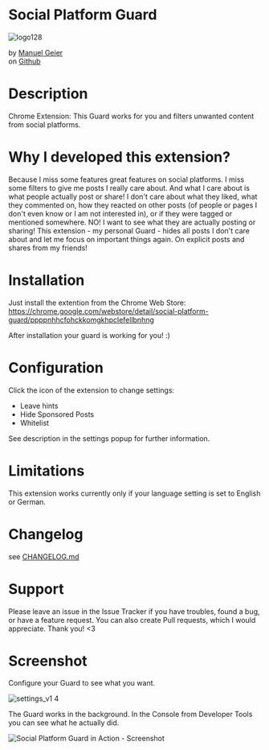 # Social Platform Guard

![logo128](https://cloud.githubusercontent.com/assets/1218033/19050925/0b2c89bc-89b1-11e6-9c42-fff49adff392.png)

by [Manuel Geier](http://geier.io)  
on [Github](https://github.com/mangei/social-platform-guard)

# Description

Chrome Extension: This Guard works for you and filters unwanted content from social platforms.

# Why I developed this extension?

Because I miss some features great features on social platforms. I miss some filters to give me posts I really care about. And what I care about is what people actually post or share! I don't care about what they liked, what they commented on, how they reacted on other posts (of people or pages I don't even know or I am not interested in), or if they were tagged or mentioned somewhere. NO! I want to see what they are actually posting or sharing! This extension - my personal Guard - hides all posts I don't care about and let me focus on important things again. On explicit posts and shares from my friends!

# Installation

Just install the extention from the Chrome Web Store:  
https://chrome.google.com/webstore/detail/social-platform-guard/ppppnhhcfohckkomgkhpclefellbnhng

After installation your guard is working for you! :)

# Configuration

Click the icon of the extension to change settings:

- Leave hints
- Hide Sponsored Posts
- Whitelist

See description in the settings popup for further information.

# Limitations

This extension works currently only if your language setting is set to English or German.

# Changelog

see [CHANGELOG.md](CHANGELOG.md)

# Support

Please leave an issue in the Issue Tracker if you have troubles, found a bug, or have a feature request. You can also create Pull requests, which I would appreciate. Thank you! <3

# Screenshot

Configure your Guard to see what you want.

![settings_v1 4](https://cloud.githubusercontent.com/assets/1218033/19136524/8ee303a4-8b6d-11e6-96e8-b9232a8f298a.png)

The Guard works in the background. In the Console from Developer Tools you can see what he actually did.

![Social Platform Guard in Action - Screenshot](https://cloud.githubusercontent.com/assets/1218033/19016586/a5805ece-881e-11e6-96b3-dd7bde98ff97.png)
